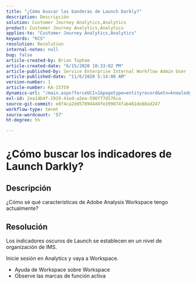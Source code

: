 ```yaml
---
title: "¿Cómo buscar las banderas de Launch Darkly?"
description: Descripción
solution: Customer Journey Analytics,Analytics
product: Customer Journey Analytics,Analytics
applies-to: "Customer Journey Analytics,Analytics"
keywords: "KCS"
resolution: Resolution
internal-notes: null
bug: false
article-created-by: Brian Topham
article-created-date: "6/15/2020 10:33:02 PM"
article-published-by: Service Enterprise Internal Workflow Admin User
article-published-date: "11/6/2020 5:14:08 AM"
version-number: 1
article-number: KA-15759
dynamics-url: "/main.aspx?forceUCI=1&pagetype=entityrecord&etn=knowledgearticle&id=2c0b4e2b-58af-ea11-a812-000d3a303484"
exl-id: 2ea14b4f-2929-41ed-a2ea-596ff7d576ca
source-git-commit: e8f4ca2dd578944d4fe399074fab461de88ad247
workflow-type: tm+mt
source-wordcount: '57'
ht-degree: 5%

---
```


# ¿Cómo buscar los indicadores de Launch Darkly?

## Descripción

¿Cómo sé qué características de Adobe Analysis Workspace tengo actualmente? 

## Resolución

Los indicadores oscuros de Launch se establecen en un nivel de organización de IMS.

Inicie sesión en Analytics y vaya a Workspace.

* Ayuda de Workspace sobre Workspace
* Observe las marcas de función activa

